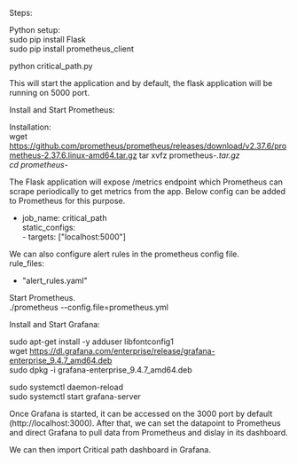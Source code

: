 
Steps:

Python setup:  
sudo pip install Flask  
sudo pip install prometheus_client

python critical_path.py

This will start the application and by default, the flask application will be running on 5000 port.


Install and Start Prometheus:

Installation:  
wget https://github.com/prometheus/prometheus/releases/download/v2.37.6/prometheus-2.37.6.linux-amd64.tar.gz
tar xvfz prometheus-*.tar.gz  
cd prometheus-*

The Flask application will expose /metrics endpoint which Prometheus can scrape periodically to get metrics from the app. Below config can be added to Prometheus for this purpose.

- job_name: critical_path  
    static_configs:  
      - targets: ["localhost:5000"]


We can also configure alert rules in the prometheus config file.  
rule_files:
  - "alert_rules.yaml"


Start Prometheus.  
./prometheus --config.file=prometheus.yml


Install and Start Grafana:

sudo apt-get install -y adduser libfontconfig1  
wget https://dl.grafana.com/enterprise/release/grafana-enterprise_9.4.7_amd64.deb  
sudo dpkg -i grafana-enterprise_9.4.7_amd64.deb

sudo systemctl daemon-reload  
sudo systemctl start grafana-server

Once Grafana is started, it can be accessed on the 3000 port by default (http://localhost:3000). After that, we can set the datapoint to Prometheus and direct Grafana to pull data from Prometheus and dislay in its dashboard.

We can then import Critical path dashboard in Grafana.